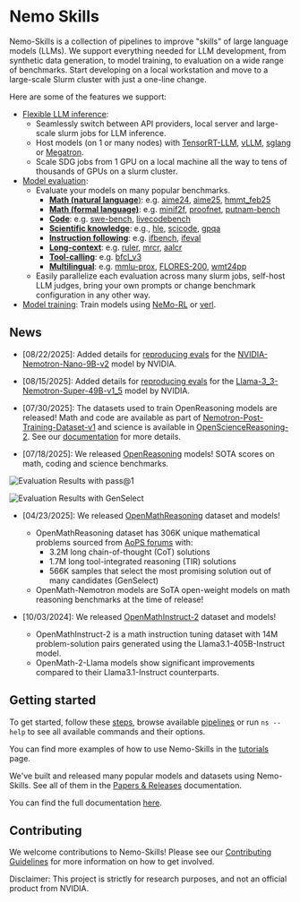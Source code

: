 # Nemo Skills

Nemo-Skills is a collection of pipelines to improve "skills" of large language models (LLMs). We support everything needed for LLM development, from synthetic data generation, to model training, to evaluation on a wide range of benchmarks. Start developing on a local workstation and move to a large-scale Slurm cluster with just a one-line change.

Here are some of the features we support:

- [Flexible LLM inference](https://nvidia-nemo.github.io/Skills/pipelines/generation/):
  - Seamlessly switch between API providers, local server and large-scale slurm jobs for LLM inference.
  - Host models (on 1 or many nodes) with [TensorRT-LLM](https://github.com/NVIDIA/TensorRT-LLM), [vLLM](https://github.com/vllm-project/vllm), [sglang](https://github.com/sgl-project/sglang) or [Megatron](https://github.com/NVIDIA/Megatron-LM).
  - Scale SDG jobs from 1 GPU on a local machine all the way to tens of thousands of GPUs on a slurm cluster.
- [Model evaluation](https://nvidia-nemo.github.io/Skills/evaluation):
  - Evaluate your models on many popular benchmarks.
    - [**Math (natural language**)](https://nvidia-nemo.github.io/Skills/evaluation/natural-math): e.g. [aime24](https://nvidia-nemo.github.io/Skills/evaluation/natural-math/#aime24), [aime25](https://nvidia-nemo.github.io/Skills/evaluation/natural-math/#aime25), [hmmt_feb25](https://nvidia-nemo.github.io/Skills/evaluation/natural-math/#hmmt_feb25)
    - [**Math (formal language)**](https://nvidia-nemo.github.io/Skills/evaluation/formal-math): e.g. [minif2f](https://nvidia-nemo.github.io/Skills/evaluation/formal-math/#minif2f), [proofnet](https://nvidia-nemo.github.io/Skills/evaluation/formal-math/#proofnet), [putnam-bench](https://nvidia-nemo.github.io/Skills/evaluation/formal-math/#putnam-bench)
    - [**Code**](https://nvidia-nemo.github.io/Skills/evaluation/code): e.g. [swe-bench](https://nvidia-nemo.github.io/Skills/evaluation/code/#swe-bench), [livecodebench](https://nvidia-nemo.github.io/Skills/evaluation/code/#livecodebench)
    - [**Scientific knowledge**](https://nvidia-nemo.github.io/Skills/evaluation/scientific-knowledge): e.g., [hle](https://nvidia-nemo.github.io/Skills/evaluation/scientific-knowledge/#hle), [scicode](https://nvidia-nemo.github.io/Skills/evaluation/scientific-knowledge/#scicode), [gpqa](https://nvidia-nemo.github.io/Skills/evaluation/scientific-knowledge/#gpqa)
    - [**Instruction following**](https://nvidia-nemo.github.io/Skills/evaluation/instruction-following): e.g. [ifbench](https://nvidia-nemo.github.io/Skills/evaluation/instruction-following/#ifbench), [ifeval](https://nvidia-nemo.github.io/Skills/evaluation/instruction-following/#ifeval)
    - [**Long-context**](https://nvidia-nemo.github.io/Skills/evaluation/long-context): e.g. [ruler](https://nvidia-nemo.github.io/Skills/evaluation/long-context/#ruler), [mrcr](https://nvidia-nemo.github.io/Skills/evaluation/long-context/#mrcr), [aalcr](https://nvidia-nemo.github.io/Skills/evaluation/long-context/#aalcr)
    - [**Tool-calling**](https://nvidia-nemo.github.io/Skills/evaluation/tool-calling): e.g. [bfcl_v3](https://nvidia-nemo.github.io/Skills/evaluation/tool-calling/#bfcl_v3)
    - [**Multilingual**](https://nvidia-nemo.github.io/Skills/evaluation/multilingual): e.g. [mmlu-prox](https://nvidia-nemo.github.io/Skills/evaluation/multilingual/#mmlu-prox), [FLORES-200](https://nvidia-nemo.github.io/Skills/evaluation/multilingual/#FLORES-200), [wmt24pp](https://nvidia-nemo.github.io/Skills/evaluation/multilingual/#wmt24pp)
  - Easily parallelize each evaluation across many slurm jobs, self-host LLM judges, bring your own prompts or change benchmark configuration in any other way.
- [Model training](https://nvidia-nemo.github.io/Skills/pipelines/training): Train models using [NeMo-RL](https://github.com/NVIDIA-NeMo/RL/) or [verl](https://github.com/volcengine/verl).

## News
* [08/22/2025]: Added details for [reproducing evals](https://nvidia-nemo.github.io/Skills/tutorials/2025/08/22/reproducing-nvidia-nemotron-nano-9b-v2-evals/) for the [NVIDIA-Nemotron-Nano-9B-v2](https://huggingface.co/nvidia/NVIDIA-Nemotron-Nano-9B-v2) model by NVIDIA.
* [08/15/2025]: Added details for [reproducing evals](https://nvidia-nemo.github.io/Skills/tutorials/2025/08/15/reproducing-llama-nemotron-super-49b-v15-evals/) for the [Llama-3_3-Nemotron-Super-49B-v1_5](https://huggingface.co/nvidia/Llama-3_3-Nemotron-Super-49B-v1_5) model by NVIDIA.
* [07/30/2025]: The datasets used to train OpenReasoning models are released! Math and code are available as part of [Nemotron-Post-Training-Dataset-v1](https://huggingface.co/datasets/nvidia/Nemotron-Post-Training-Dataset-v1) and science is available in
[OpenScienceReasoning-2](https://huggingface.co/datasets/nvidia/OpenScienceReasoning-2).
See our [documentation](https://nvidia-nemo.github.io/Skills/releases/openreasoning/training) for more details.

* [07/18/2025]: We released [OpenReasoning](https://nvidia-nemo.github.io/Skills/releases/openreasoning/) models! SOTA scores on math, coding and science benchmarks.

![Evaluation Results with pass@1](docs/releases/openreasoning/pass-1.png)

![Evaluation Results with GenSelect](docs/releases/openreasoning/genselect.png)


* [04/23/2025]: We released [OpenMathReasoning](https://nvidia-nemo.github.io/Skills/openmathreasoning1) dataset and models!

  * OpenMathReasoning dataset has 306K unique mathematical problems sourced from [AoPS forums](https://artofproblemsolving.com/community) with:
      * 3.2M long chain-of-thought (CoT) solutions
      * 1.7M long tool-integrated reasoning (TIR) solutions
      * 566K samples that select the most promising solution out of many candidates (GenSelect)
  * OpenMath-Nemotron models are SoTA open-weight models on math reasoning benchmarks at the time of release!

* [10/03/2024]: We released [OpenMathInstruct-2](https://nvidia-nemo.github.io/Skills/openmathinstruct2) dataset and models!

  * OpenMathInstruct-2 is a math instruction tuning dataset with 14M problem-solution pairs generated using the Llama3.1-405B-Instruct model.
  * OpenMath-2-Llama models show significant improvements compared to their Llama3.1-Instruct counterparts.

## Getting started

To get started, follow these [steps](https://nvidia-nemo.github.io/Skills/basics),
browse available [pipelines](https://nvidia-nemo.github.io/Skills/pipelines) or run `ns --help` to see all available
commands and their options.

You can find more examples of how to use Nemo-Skills in the [tutorials](https://nvidia-nemo.github.io/Skills/tutorials) page.

We've built and released many popular models and datasets using Nemo-Skills. See all of them in the [Papers & Releases](./releases/index.md) documentation.

You can find the full documentation [here](https://nvidia-nemo.github.io/Skills/).


## Contributing

We welcome contributions to Nemo-Skills! Please see our [Contributing Guidelines](./CONTRIBUTING.md) for more information on how to get involved.


Disclaimer: This project is strictly for research purposes, and not an official product from NVIDIA.
